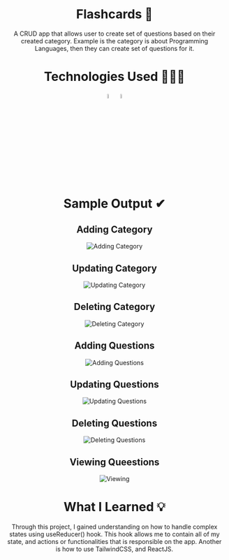 <h1 align="center">Flashcards 📝</h1>

<p align="center">A CRUD app that allows user to create set of questions based on their created category. Example is the category is about Programming Languages, then they can create set of questions for it. </p>

<h1 align="center">Technologies Used 👨🏻‍💻</h1>

<div align="center">
  <span>
  <img src="https://cdn.jsdelivr.net/gh/devicons/devicon/icons/react/react-original.svg" width="5%"/>
</span>
  <span>
    <img src="https://cdn.jsdelivr.net/gh/devicons/devicon/icons/tailwindcss/tailwindcss-plain.svg" width="5%" />
</span>
</div>

<h1 align="center">Sample Output ✔</h1>

<span align="center">

## Adding Category

![Adding Category](https://github.com/adriandotdev/flashcard-vite/assets/63532775/03036593-2ec9-4861-8324-d184b3efd167)
</span>

<span align="center">

## Updating Category

![Updating Category](https://github.com/adriandotdev/flashcard-vite/assets/63532775/d0448a0a-5ad0-412d-9c92-a09204ec5fe3)
</span>

<span align="center">

## Deleting Category

![Deleting Category](https://github.com/adriandotdev/flashcard-vite/assets/63532775/636322a6-58f6-4f52-aecd-848c2a19d8b9)
</span>

<span align="center">

## Adding Questions

![Adding Questions](https://github.com/adriandotdev/flashcard-vite/assets/63532775/81aab19f-0953-4d8e-81bb-7c17dec0ce49)
</span>

<span align="center">

## Updating Questions

![Updating Questions](https://github.com/adriandotdev/flashcard-vite/assets/63532775/b8fc729e-d016-43ff-bfd6-e92fae245d66)
</span>

<span align="center">

## Deleting Questions

![Deleting Questions](https://github.com/adriandotdev/flashcard-vite/assets/63532775/8634c06e-f38d-46d3-918f-2814b8839f1e)
</span>

<span align="center">

## Viewing Queestions

![Viewing](https://github.com/adriandotdev/flashcard-vite/assets/63532775/3591c864-2e32-42a5-9fd0-798ffadc5ce1)
</span>

<h1 align="center">What I Learned 💡</h1>

<p>Through this project, I gained understanding on how to handle complex states using useReducer() hook. This hook allows me to contain all of my state, and actions or functionalities that is responsible on the app. Another is how to use TailwindCSS, and ReactJS.</p>
